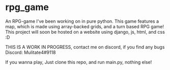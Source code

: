 # rpg_game
An RPG-game I've been working on in pure python.
This game features a map, which is made using array-backed grids, and a turn based RPG game!
This project will soon be hosted on a website using django, js, html, and css :D

THIS IS A WORK IN PROGRESS, contact me on discord, if you find any bugs
Discord: Mulitate4#9118

If you wanna play, Just clone this repo, and run main.py, nothing else!
